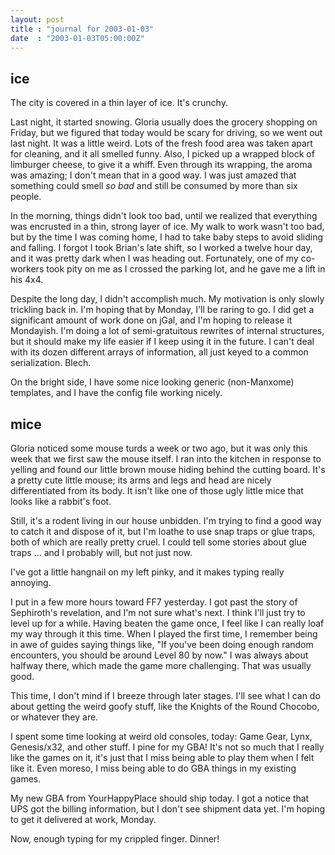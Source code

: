 ```yaml
---
layout: post
title : "journal for 2003-01-03"
date  : "2003-01-03T05:00:00Z"
---
```



## ice

The city is covered in a thin layer of ice.  It's crunchy.

Last night, it started snowing.  Gloria usually does the grocery shopping on Friday, but we figured that today would be scary for driving, so we went out last night.  It was a little weird.  Lots of the fresh food area was taken apart for cleaning, and it all smelled funny.  Also, I picked up a wrapped block of limburger cheese, to give it a whiff.  Even through its wrapping, the aroma was amazing;  I don't mean that in a good way.  I was just amazed that something could smell <em>so bad</em> and still be consumed by more than six people.

In the morning, things didn't look too bad, until we realized that everything was encrusted in a thin, strong layer of ice.  My walk to work wasn't too bad, but by the time I was coming home, I had to take baby steps to avoid sliding and falling.  I forgot I took Brian's late shift, so I worked a twelve hour day, and it was pretty dark when I was heading out.  Fortunately, one of my co-workers took pity on me as I crossed the parking lot, and he gave me a lift in his 4x4.

Despite the long day, I didn't accomplish much.  My motivation is only slowly trickling back in.  I'm hoping that by Monday, I'll be raring to go.  I did get a significant amount of work done on jGal, and I'm hoping to release it Mondayish.  I'm doing a lot of semi-gratuitous rewrites of internal structures, but it should make my life easier if I keep using it in the future.  I can't deal with its dozen different arrays of information, all just keyed to a common serialization.  Blech.

On the bright side, I have some nice looking generic (non-Manxome) templates, and I have the config file working nicely.

## mice

Gloria noticed some mouse turds a week or two ago, but it was only this week that we first saw the mouse itself.  I ran into the kitchen in response to yelling and found our little brown mouse hiding behind the cutting board.  It's a pretty cute little mouse;  its arms and legs and head are nicely differentiated from its body.  It isn't like one of those ugly little mice that looks like a rabbit's foot.

Still, it's a rodent living in our house unbidden.  I'm trying to find a good way to catch it and dispose of it, but I'm loathe to use snap traps or glue traps, both of which are really pretty cruel.  I could tell some stories about glue traps ... and I probably will, but not just now.

I've got a little hangnail on my left pinky, and it makes typing really annoying.

I put in a few more hours toward FF7 yesterday.  I got past the story of Sephiroth's revelation, and I'm not sure what's next.  I think I'll just try to level up for a while.  Having beaten the game once, I feel like I can really loaf my way through it this time.  When I played the first time, I remember being in awe of guides saying things like, "If you've been doing enough random encounters, you should be around Level 80 by now."  I was always about halfway there, which made the game more challenging.  That was usually good.

This time, I don't mind if I breeze through later stages.  I'll see what I can do about getting the weird goofy stuff, like the Knights of the Round Chocobo, or whatever they are.

I spent some time looking at weird old consoles, today:  Game Gear, Lynx, Genesis/x32, and other stuff.  I pine for my GBA!  It's not so much that I really like the games on it, it's just that I miss being able to play them when I felt like it.  Even moreso, I miss being able to do GBA things in my existing games.

My new GBA from YourHappyPlace should ship today.  I got a notice that UPS got the billing information, but I don't see shipment data yet.  I'm hoping to get it delivered at work, Monday.

Now, enough typing for my crippled finger.  Dinner!

